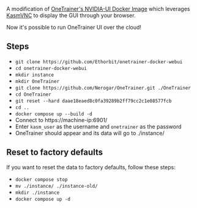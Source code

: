 A modification of [OneTrainer's NVIDIA-UI Docker Image](https://github.com/Nerogar/OneTrainer/blob/daae18eaed8c0fa39289b2ff79cc2c1e08577fcb/resources/docker/NVIDIA-UI.Dockerfile) which leverages [KasmVNC](https://kasmweb.com/kasmvnc) to display the GUI through your browser.

Now it's possible to run OneTrainer UI over the cloud!

## Steps
* `git clone https://github.com/Ethorbit/onetrainer-docker-webui`
* `cd onetrainer-docker-webui`
* `mkdir instance`
* `mkdir OneTrainer`
* `git clone https://github.com/Nerogar/OneTrainer.git ./OneTrainer`
* `cd OneTrainer`
* `git reset --hard daae18eaed8c0fa39289b2ff79cc2c1e08577fcb`
* `cd ..`
* `docker compose up --build -d`
* Connect to https://machine-ip:6901/
* Enter `kasm_user` as the username and `onetrainer` as the password
* OneTrainer should appear and its data will go to ./instance/

## Reset to factory defaults
If you want to reset the data to factory defaults, follow these steps:

* `docker compose stop`
* `mv ./instance/ ./instance-old/`
* `mkdir ./instance`
* `docker compose up -d`
